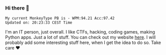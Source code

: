 ### Hi there 👋
<!-- PB START -->
```
My current MonkeyType PB is - WPM:94.21 Acc:97.42
Updated on: 20:23:33 CEST Time
```
<!-- PB END -->
I'm an IT person, just overall. I like CTFs, hacking, coding games, making Python apps. Just a lot of stuff.
You can check out my website [here](https://skill3472.github.io/).
I will probably add some interesting stuff here, when I get the idea to do so. Take care ❤️
